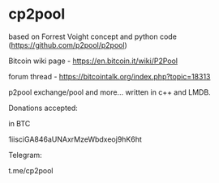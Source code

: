 # cp2pool

based on Forrest Voight concept and python code (https://github.com/p2pool/p2pool)

Bitcoin wiki page - https://en.bitcoin.it/wiki/P2Pool

forum thread - https://bitcointalk.org/index.php?topic=18313

p2pool exchange/pool and more... written in c++ and LMDB.

Donations accepted:

in BTC 

1iisciGA846aUNAxrMzeWbdxeoj9hK6ht


Telegram:

t.me/cp2pool
